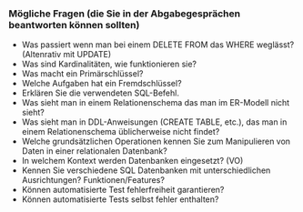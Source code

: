 ### Mögliche Fragen (die Sie in der Abgabegesprächen beantworten können sollten)

  * Was passiert wenn man bei einem DELETE FROM das WHERE weglässt? (Altenrativ mit UPDATE)
  * Was sind Kardinalitäten, wie funktionieren sie?
  * Was macht ein Primärschlüssel?
  * Welche Aufgaben hat ein Fremdschlüssel?
  * Erklären Sie die verwendeten SQL-Befehl.
  * Was sieht man in einem Relationenschema das man im ER-Modell nicht sieht?
  * Was sieht man in DDL-Anweisungen (CREATE TABLE, etc.), das man in einem Relationenschema üblicherweise nicht findet?
  * Welche grundsätzlichen Operationen kennen Sie zum Manipulieren von Daten in einer relationalen Datenbank?
  * In welchem Kontext werden Datenbanken eingesetzt? (VO)
  * Kennen Sie verschiedene SQL Datenbanken mit unterschiedlichen Ausrichtungen? Funktionen/Features?
  * Können automatisierte Test fehlerfreiheit garantieren?
  * Können automatisierte Tests selbst fehler enthalten?
